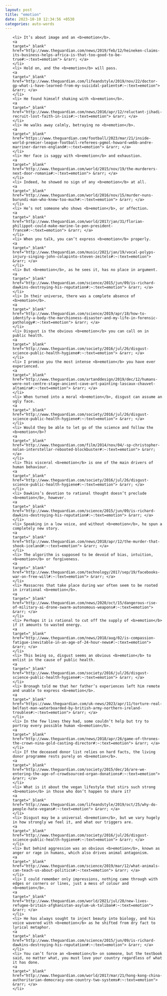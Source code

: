 ```yaml
---
layout: post
title: "emotion"
date: 2023-10-10 12:34:56 +0530
categories: auto-words
---
```

<ol>

    <li> It’s about image and an <b>emotion</b>.
    <a 
    target="_blank" 
    href="http://www.theguardian.com/news/2019/feb/12/heineken-claims-its-business-helps-africa-is-that-too-good-to-be-true#:~:text=emotion"> &rarr; </a>
    </li>
    <li> Hold on, and the <b>emotion</b> will pass.
    <a 
    target="_blank" 
    href="http://www.theguardian.com/lifeandstyle/2019/nov/22/doctor-gp-what-i-have-learned-from-my-suicidal-patients#:~:text=emotion"> &rarr; </a>
    </li>
    <li> He found himself shaking with <b>emotion</b>.
    <a 
    target="_blank" 
    href="http://www.theguardian.com/news/2016/apr/12/reluctant-jihadi-recruit-lost-faith-in-isis#:~:text=emotion"> &rarr; </a>
    </li>
    <li> He walks away calmly, betraying no <b>emotion</b>.
    <a 
    target="_blank" 
    href="https://www.theguardian.com/football/2023/mar/21/inside-world-premier-league-football-referees-pgmol-howard-webb-andre-marriner-darren-england#:~:text=emotion"> &rarr; </a>
    </li>
    <li> Her face is saggy with <b>emotion</b> and exhaustion.
    <a 
    target="_blank" 
    href="http://www.theguardian.com/world/2015/nov/19/the-murderers-next-door-romania#:~:text=emotion"> &rarr; </a>
    </li>
    <li> Indeed, he showed no sign of any <b>emotion</b> at all.
    <a 
    target="_blank" 
    href="http://www.theguardian.com/world/2016/nov/15/murder-nuns-burundi-man-who-knew-too-much#:~:text=emotion"> &rarr; </a>
    </li>
    <li> He’s not someone who shows <b>emotion</b>, or affection.
    <a 
    target="_blank" 
    href="http://www.theguardian.com/world/2017/jan/31/florian-philippot-could-make-marine-le-pen-president-france#:~:text=emotion"> &rarr; </a>
    </li>
    <li> When you talk, you can’t express <b>emotion</b> properly.
    <a 
    target="_blank" 
    href="http://www.theguardian.com/music/2021/jan/19/vocal-polyps-injury-singing-john-colapinto-steven-zeitels#:~:text=emotion"> &rarr; </a>
    </li>
    <li> But <b>emotion</b>, as he sees it, has no place in argument.
    <a 
    target="_blank" 
    href="http://www.theguardian.com/science/2015/jun/09/is-richard-dawkins-destroying-his-reputation#:~:text=emotion"> &rarr; </a>
    </li>
    <li> In their universe, there was a complete absence of <b>emotion</b>.
    <a 
    target="_blank" 
    href="http://www.theguardian.com/science/2019/apr/18/how-to-identify-a-body-the-marchioness-disaster-and-my-life-in-forensic-pathology#:~:text=emotion"> &rarr; </a>
    </li>
    <li> Disgust is the obvious <b>emotion</b> you can call on in public health.
    <a 
    target="_blank" 
    href="http://www.theguardian.com/society/2016/jul/26/disgust-science-public-health-hygiene#:~:text=emotion"> &rarr; </a>
    </li>
    <li> I promise you the most intense <b>emotion</b> you have ever experienced.
    <a 
    target="_blank" 
    href="http://www.theguardian.com/artanddesign/2019/dec/12/humans-were-not-centre-stage-ancient-cave-art-painting-lascaux-chauvet-altamira#:~:text=emotion"> &rarr; </a>
    </li>
    <li> When turned into a moral <b>emotion</b>, disgust can assume an ugly face.
    <a 
    target="_blank" 
    href="http://www.theguardian.com/society/2016/jul/26/disgust-science-public-health-hygiene#:~:text=emotion"> &rarr; </a>
    </li>
    <li> Would they be able to let go of the science and follow the <b>emotion</b>?
    <a 
    target="_blank" 
    href="http://www.theguardian.com/film/2014/nov/04/-sp-christopher-nolan-interstellar-rebooted-blockbuster#:~:text=emotion"> &rarr; </a>
    </li>
    <li> This visceral <b>emotion</b> is one of the main drivers of human behaviour.
    <a 
    target="_blank" 
    href="http://www.theguardian.com/society/2016/jul/26/disgust-science-public-health-hygiene#:~:text=emotion"> &rarr; </a>
    </li>
    <li> Dawkins’s devotion to rational thought doesn’t preclude <b>emotion</b>, however.
    <a 
    target="_blank" 
    href="http://www.theguardian.com/science/2015/jun/09/is-richard-dawkins-destroying-his-reputation#:~:text=emotion"> &rarr; </a>
    </li>
    <li> Speaking in a low voice, and without <b>emotion</b>, he spun a completely new story.
    <a 
    target="_blank" 
    href="http://www.theguardian.com/news/2018/apr/12/the-murder-that-shook-iceland#:~:text=emotion"> &rarr; </a>
    </li>
    <li> The algorithm is supposed to be devoid of bias, intuition, <b>emotion</b> or forgiveness.
    <a 
    target="_blank" 
    href="http://www.theguardian.com/technology/2017/sep/19/facebooks-war-on-free-will#:~:text=emotion"> &rarr; </a>
    </li>
    <li> Massacres that take place during war often seem to be rooted in irrational <b>emotion</b>.
    <a 
    target="_blank" 
    href="http://www.theguardian.com/news/2020/oct/15/dangerous-rise-of-military-ai-drone-swarm-autonomous-weapons#:~:text=emotion"> &rarr; </a>
    </li>
    <li> Perhaps it is rational to cut off the supply of <b>emotion</b> if it amounts to wasted energy.
    <a 
    target="_blank" 
    href="http://www.theguardian.com/news/2018/aug/02/is-compassion-fatigue-inevitable-in-an-age-of-24-hour-news#:~:text=emotion"> &rarr; </a>
    </li>
    <li> This being so, disgust seems an obvious <b>emotion</b> to enlist in the cause of public health.
    <a 
    target="_blank" 
    href="http://www.theguardian.com/society/2016/jul/26/disgust-science-public-health-hygiene#:~:text=emotion"> &rarr; </a>
    </li>
    <li> Bronagh told me that her father’s experiences left him remote and unable to express <b>emotion</b>.
    <a 
    target="_blank" 
    href="https://www.theguardian.com/uk-news/2023/apr/11/torture-real-belfast-man-waterboarded-by-british-army-northern-ireland-troubles#:~:text=emotion"> &rarr; </a>
    </li>
    <li> In the few lines they had, some couldn’t help but try to portray every possible human <b>emotion</b>.
    <a 
    target="_blank" 
    href="http://www.theguardian.com/news/2018/apr/26/game-of-thrones-the-crown-nina-gold-casting-director#:~:text=emotion"> &rarr; </a>
    </li>
    <li> If the deceased donor list relies on hard facts, the living donor programme rests purely on <b>emotion</b>.
    <a 
    target="_blank" 
    href="http://www.theguardian.com/society/2015/dec/16/are-we-entering-the-age-of-crowdsourced-organ-donations#:~:text=emotion"> &rarr; </a>
    </li>
    <li> What is it about the vegan lifestyle that stirs such strong <b>emotion</b> in those who don’t happen to share it?
    <a 
    target="_blank" 
    href="http://www.theguardian.com/lifeandstyle/2019/oct/25/why-do-people-hate-vegans#:~:text=emotion"> &rarr; </a>
    </li>
    <li> Disgust may be a universal <b>emotion</b>, but we vary hugely in how strongly we feel it, and what our triggers are.
    <a 
    target="_blank" 
    href="http://www.theguardian.com/society/2016/jul/26/disgust-science-public-health-hygiene#:~:text=emotion"> &rarr; </a>
    </li>
    <li> But behind aggression was an obvious <b>emotion</b>, known as anger or rage in humans, which also drives animal antagonism.
    <a 
    target="_blank" 
    href="http://www.theguardian.com/science/2019/mar/12/what-animals-can-teach-us-about-politics#:~:text=emotion"> &rarr; </a>
    </li>
    <li> I could remember only impressions, nothing came through with edges or corners or lines, just a mess of colour and <b>emotion</b>.
    <a 
    target="_blank" 
    href="http://www.theguardian.com/world/2021/jul/20/new-lives-refugee-britain-afghanistan-asylum-uk-taliban#:~:text=emotion"> &rarr; </a>
    </li>
    <li> He has always sought to inject beauty into biology, and his voice wavered with <b>emotion</b> as he shifted from dry fact to lyrical metaphor.
    <a 
    target="_blank" 
    href="http://www.theguardian.com/science/2015/jun/09/is-richard-dawkins-destroying-his-reputation#:~:text=emotion"> &rarr; </a>
    </li>
    <li> You can’t force an <b>emotion</b> on someone, but the textbook said, no matter what, you must love your country regardless of what it has done.
    <a 
    target="_blank" 
    href="http://www.theguardian.com/world/2017/mar/21/hong-kong-china-authoritarian-democracy-one-country-two-systems#:~:text=emotion"> &rarr; </a>
    </li>